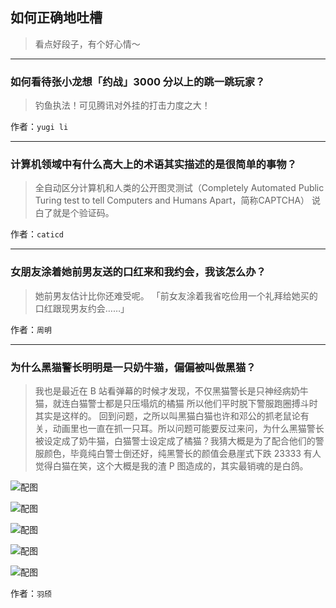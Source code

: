 ## 如何正确地吐槽

> 看点好段子，有个好心情～


 
---

### 如何看待张小龙想「约战」3000 分以上的跳一跳玩家？

> 钓鱼执法！可见腾讯对外挂的打击力度之大！


作者：`yugi li`

---

### 计算机领域中有什么高大上的术语其实描述的是很简单的事物？

> 全自动区分计算机和人类的公开图灵测试（Completely Automated Public Turing test to tell Computers and Humans Apart，简称CAPTCHA）
> 说白了就是个验证码。


作者：`caticd`

---

### 女朋友涂着她前男友送的口红来和我约会，我该怎么办？

> 她前男友估计比你还难受呢。
> 「前女友涂着我省吃俭用一个礼拜给她买的口红跟现男友约会……」


作者：`周明`

---

### 为什么黑猫警长明明是一只奶牛猫，偏偏被叫做黑猫？

> 我也是最近在 B 站看弹幕的时候才发现，不仅黑猫警长是只神经病奶牛猫，就连白猫警士都是只压塌炕的橘猫
> 所以他们平时脱下警服跑圈搏斗时其实是这样的。
> 回到问题，之所以叫黑猫白猫也许和邓公的抓老鼠论有关，动画里也一直在抓一只耳。所以问题可能要反过来问，为什么黑猫警长被设定成了奶牛猫，白猫警士设定成了橘猫？我猜大概是为了配合他们的警服颜色，毕竟纯白警士倒还好，纯黑警长的颜值会悬崖式下跌 23333
> 有人觉得白猫在笑，这个大概是我的渣 P 图造成的，其实最销魂的是白鸽。



![配图](http://pic3.zhimg.com/70/v2-f42476a0b7993098395b45709336561a_b.jpg)



![配图](http://pic1.zhimg.com/70/v2-a294161671d67dafbd6bf49aa3f2da0c_b.jpg)



![配图](http://pic3.zhimg.com/70/v2-373a20f598ad57b31eded644a6aa4ab2_b.jpg)



![配图](http://pic2.zhimg.com/70/v2-b3081519a40ccd532a5ebe44937fd2ed_b.jpg)



![配图](http://pic4.zhimg.com/70/v2-4c4298f425eafc5884b1907bfc541e4b_b.jpg)


作者：`羽颀`
